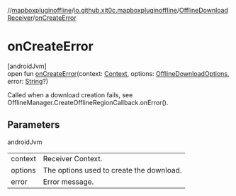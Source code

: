//[mapboxpluginoffline](../../../index.md)/[io.github.xit0c.mapboxpluginoffline](../index.md)/[OfflineDownloadReceiver](index.md)/[onCreateError](on-create-error.md)

# onCreateError

[androidJvm]\
open fun [onCreateError](on-create-error.md)(context: [Context](https://developer.android.com/reference/kotlin/android/content/Context.html), options: [OfflineDownloadOptions](../../io.github.xit0c.mapboxpluginoffline.model/-offline-download-options/index.md), error: [String](https://kotlinlang.org/api/latest/jvm/stdlib/kotlin/-string/index.html)?)

Called when a download creation fails, see OfflineManager.CreateOfflineRegionCallback.onError().

## Parameters

androidJvm

| | |
|---|---|
| context | Receiver Context. |
| options | The options used to create the download. |
| error | Error message. |
